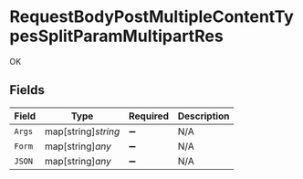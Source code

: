 # RequestBodyPostMultipleContentTypesSplitParamMultipartRes

OK


## Fields

| Field               | Type                | Required            | Description         |
| ------------------- | ------------------- | ------------------- | ------------------- |
| `Args`              | map[string]*string* | :heavy_minus_sign:  | N/A                 |
| `Form`              | map[string]*any*    | :heavy_minus_sign:  | N/A                 |
| `JSON`              | map[string]*any*    | :heavy_minus_sign:  | N/A                 |